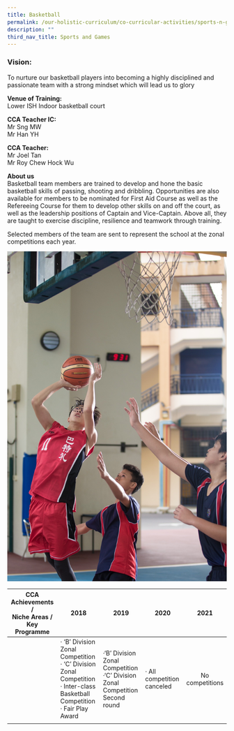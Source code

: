 ```yaml
---
title: Basketball
permalink: /our-holistic-curriculum/co-curricular-activities/sports-n-games/basketball
description: ""
third_nav_title: Sports and Games
---
```

### Vision:
To nurture our basketball players into becoming a highly disciplined and passionate team with a strong mindset which will lead us to glory

**Venue of Training:** <br>
Lower ISH Indoor basketball court

**CCA Teacher IC:** <br>
Mr Sng MW <br>
Mr Han YH

**CCA Teacher:** <br>
Mr Joel Tan <br>
Mr Roy Chew Hock Wu

**About us** <br>
Basketball team members are trained to develop and hone the basic basketball skills of passing, shooting and dribbling. Opportunities are also available for members to be nominated for First Aid Course as well as the Refereeing Course for them to develop other skills on and off the court, as well as the leadership positions of Captain and Vice-Captain. Above all, they are taught to exercise discipline, resilience and teamwork through training.

Selected members of the team are sent to represent the school at the zonal competitions each year.

![](/images/basketball%20shots.jpg)

| CCA Achievements /<br>Niche Areas / Key Programme | 2018 | 2019 | 2020 | 2021  |
|:---:|---|---|---|:---:|
|  | · ‘B’ Division Zonal Competition<br>· ‘C’ Division Zonal Competition<br>· Inter-class Basketball Competition<br>· Fair Play Award | ·‘B’ Division Zonal Competition<br>·‘C’ Division Zonal Competition<br>Second round | · All competition canceled |  No competitions |
| | | | | |